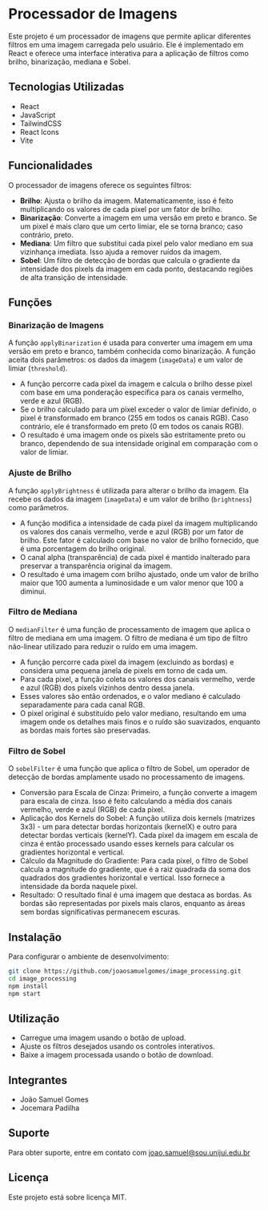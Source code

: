 # Processador de Imagens

Este projeto é um processador de imagens que permite aplicar diferentes filtros em uma imagem carregada pelo usuário. Ele é implementado em React e oferece uma interface interativa para a aplicação de filtros como brilho, binarização, mediana e Sobel.

## Tecnologias Utilizadas

- React
- JavaScript
- TailwindCSS
- React Icons
- Vite

## Funcionalidades

O processador de imagens oferece os seguintes filtros:

- **Brilho**: Ajusta o brilho da imagem. Matematicamente, isso é feito multiplicando os valores de cada pixel por um fator de brilho.
- **Binarização**: Converte a imagem em uma versão em preto e branco. Se um pixel é mais claro que um certo limiar, ele se torna branco; caso contrário, preto.
- **Mediana**: Um filtro que substitui cada pixel pelo valor mediano em sua vizinhança imediata. Isso ajuda a remover ruídos da imagem.
- **Sobel**: Um filtro de detecção de bordas que calcula o gradiente da intensidade dos pixels da imagem em cada ponto, destacando regiões de alta transição de intensidade.

## Funções

### Binarização de Imagens

A função `applyBinarization` é usada para converter uma imagem em uma versão em preto e branco, também conhecida como binarização. A função aceita dois parâmetros: os dados da imagem (`imageData`) e um valor de limiar (`threshold`).

- A função percorre cada pixel da imagem e calcula o brilho desse pixel com base em uma ponderação específica para os canais vermelho, verde e azul (RGB).
- Se o brilho calculado para um pixel exceder o valor de limiar definido, o pixel é transformado em branco (255 em todos os canais RGB). Caso contrário, ele é transformado em preto (0 em todos os canais RGB).
- O resultado é uma imagem onde os pixels são estritamente preto ou branco, dependendo de sua intensidade original em comparação com o valor de limiar.

### Ajuste de Brilho

A função `applyBrightness` é utilizada para alterar o brilho da imagem. Ela recebe os dados da imagem (`imageData`) e um valor de brilho (`brightness`) como parâmetros.

- A função modifica a intensidade de cada pixel da imagem multiplicando os valores dos canais vermelho, verde e azul (RGB) por um fator de brilho. Este fator é calculado com base no valor de brilho fornecido, que é uma porcentagem do brilho original.
- O canal alpha (transparência) de cada pixel é mantido inalterado para preservar a transparência original da imagem.
- O resultado é uma imagem com brilho ajustado, onde um valor de brilho maior que 100 aumenta a luminosidade e um valor menor que 100 a diminui.

### Filtro de Mediana

O `medianFilter` é uma função de processamento de imagem que aplica o filtro de mediana em uma imagem. O filtro de mediana é um tipo de filtro não-linear utilizado para reduzir o ruído em uma imagem.

- A função percorre cada pixel da imagem (excluindo as bordas) e considera uma pequena janela de pixels em torno de cada um.
- Para cada pixel, a função coleta os valores dos canais vermelho, verde e azul (RGB) dos pixels vizinhos dentro dessa janela.
- Esses valores são então ordenados, e o valor mediano é calculado separadamente para cada canal RGB.
- O pixel original é substituído pelo valor mediano, resultando em uma imagem onde os detalhes mais finos e o ruído são suavizados, enquanto as bordas mais fortes são preservadas.

### Filtro de Sobel

O `sobelFilter` é uma função que aplica o filtro de Sobel, um operador de detecção de bordas amplamente usado no processamento de imagens.

- Conversão para Escala de Cinza: Primeiro, a função converte a imagem para escala de cinza. Isso é feito calculando a média dos canais vermelho, verde e azul (RGB) de cada pixel.
- Aplicação dos Kernels do Sobel: A função utiliza dois kernels (matrizes 3x3) - um para detectar bordas horizontais (kernelX) e outro para detectar bordas verticais (kernelY). Cada pixel da imagem em escala de cinza é então processado usando esses kernels para calcular os gradientes horizontal e vertical.
- Cálculo da Magnitude do Gradiente: Para cada pixel, o filtro de Sobel calcula a magnitude do gradiente, que é a raiz quadrada da soma dos quadrados dos gradientes horizontal e vertical. Isso fornece a intensidade da borda naquele pixel.
- Resultado: O resultado final é uma imagem que destaca as bordas. As bordas são representadas por pixels mais claros, enquanto as áreas sem bordas significativas permanecem escuras.

## Instalação

Para configurar o ambiente de desenvolvimento:

```bash
git clone https://github.com/joaosamuelgomes/image_processing.git
cd image_processing
npm install
npm start
```

## Utilização

- Carregue uma imagem usando o botão de upload.
- Ajuste os filtros desejados usando os controles interativos.
- Baixe a imagem processada usando o botão de download.

## Integrantes

- João Samuel Gomes
- Jocemara Padilha

## Suporte

Para obter suporte, entre em contato com joao.samuel@sou.unijui.edu.br

## Licença

Este projeto está sobre licença MIT.